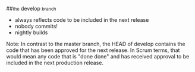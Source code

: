 ##<small>the</small> develop <small>branch</small>
* always reflects code to be included in the next release <!-- .element: class="fragment roll-in" -->
* nobody commits! <!-- .element: class="fragment roll-in" -->
* nightly builds <!-- .element: class="fragment roll-in" -->

Note: In contrast to the master branch, the HEAD of develop contains the code that has been approved for the next release. In Scrum terms, that would mean any code that is "done done" and has received approval to be included in the next production release.